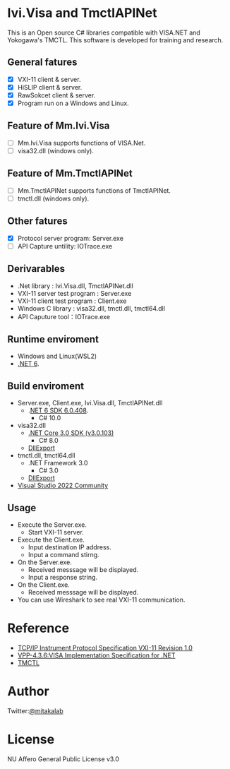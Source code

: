 # Ivi.Visa and TmctlAPINet
This is an Open source C# libraries compatible with VISA.NET and Yokogawa's TMCTL.
This software is developed for training and research.

## General fatures
- [X] VXI-11 client & server.
- [X] HiSLIP client & server.
- [x] RawSokcet client & server.
- [x] Program run on a Windows and Linux.

## Feature of Mm.Ivi.Visa
- [ ] Mm.Ivi.Visa supports functions of VISA.Net.
- [ ] visa32.dll (windows only).

## Feature of Mm.TmctlAPINet
- [ ] Mm.TmctlAPINet supports functions of TmctlAPINet.
- [ ] tmctl.dll (windows only).

## Other fatures
- [x] Protocol server program: Server.exe
- [ ] API Capture untility: IOTrace.exe

## Derivarables
- .Net library : Ivi.Visa.dll, TmctlAPINet.dll
- VXI-11 server test program : Server.exe
- VXI-11 client test program : Client.exe
- Windows C library : visa32.dll, tmctl.dll, tmctl64.dll
- API Caputure tool：IOTrace.exe

## Runtime enviroment
- Windows and Linux(WSL2)
- [.NET 6](https://dotnet.microsoft.com/ja-jp/download/dotnet/6.0).

## Build enviroment
- Server.exe, Client.exe, Ivi.Visa.dll, TmctlAPINet.dll
  - .[NET 6 SDK 6.0.408](https://dotnet.microsoft.com/ja-jp/download/dotnet/6.0).
    - C# 10.0
- visa32.dll
  - [.NET Core 3.0 SDK (v3.0.103)](https://dotnet.microsoft.com/ja-jp/download/dotnet/3.0)
    - C# 8.0
  - [DllExport](https://github.com/3F/DllExport)
- tmctl.dll, tmctl64.dll
  - .NET Framework 3.0
    - C# 3.0
  - [DllExport](https://github.com/3F/DllExport)
- [Visual Studio 2022 Community](https://visualstudio.microsoft.com/ja/vs/community/)

## Usage
- Execute the Server.exe.
  - Start VXI-11 server.
- Execute the Client.exe.
  - Input destination IP address.
  - Input a command stirng.
- On the Server.exe.
  - Received messsage will be displayed.
  - Input a response string.
- On the Client.exe.
  - Received messsage will be displayed.
- You can use Wireshark to see real VXI-11 communication.

# Reference
- [TCP/IP Instrument Protocol Specification VXI-11 Revision 1.0](https://www.vxibus.org/files/VXI_Specs/VXI-11.zip)
- [VPP-4.3.6:VISA Implementation Specification for .NET](https://www.ivifoundation.org/docs/vpp436_2016-06-07.pdf)
- [TMCTL](https://tmi.yokogawa.com/library/documents-downloads/software/tmctl/)

# Author
Twitter:[@mitakalab](https://twitter.com/mitakalab)

# License
NU Affero General Public License v3.0
